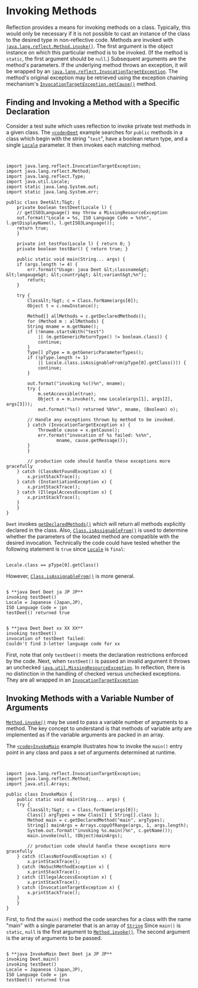 
# Invoking Methods

Reflection provides a means for invoking methods on a class. Typically, this would only be necessary if it is not possible to cast an instance of the class to the desired type in non-reflective code. Methods are invoked with 
[`java.lang.reflect.Method.invoke()`](https://docs.oracle.com/javase/8/docs/api/java/lang/reflect/Method.html#invoke-java.lang.Object-java.lang.Object...-). The first argument is the object instance on which this particular method is to be invoked. (If the method is `static`, the first argument should be `null`.) Subsequent arguments are the method's parameters. If the underlying method throws an exception, it will be wrapped by an 
[`java.lang.reflect.InvocationTargetException`](https://docs.oracle.com/javase/8/docs/api/java/lang/reflect/InvocationTargetException.html). The method's original exception may be retrieved using the exception chaining mechanism's 
[`InvocationTargetException.getCause()`](https://docs.oracle.com/javase/8/docs/api/java/lang/reflect/InvocationTargetException.html#getCause--) method.

## Finding and Invoking a Method with a Specific Declaration

Consider a test suite which uses reflection to invoke private test methods in a given class. The 
[`<code>Deet`</code>](example/Deet.java) example searches for `public` methods in a class which begin with the string "`test`", have a boolean return type, and a single 
[`Locale`](https://docs.oracle.com/javase/8/docs/api/java/util/Locale.html) parameter. It then invokes each matching method.

```


import java.lang.reflect.InvocationTargetException;
import java.lang.reflect.Method;
import java.lang.reflect.Type;
import java.util.Locale;
import static java.lang.System.out;
import static java.lang.System.err;

public class Deet&lt;T&gt; {
    private boolean testDeet(Locale l) {
	// getISO3Language() may throw a MissingResourceException
	out.format("Locale = %s, ISO Language Code = %s%n", l.getDisplayName(), l.getISO3Language());
	return true;
    }

    private int testFoo(Locale l) { return 0; }
    private boolean testBar() { return true; }

    public static void main(String... args) {
	if (args.length != 4) {
	    err.format("Usage: java Deet &lt;classname&gt; &lt;langauge&gt; &lt;country&gt; &lt;variant&gt;%n");
	    return;
	}

	try {
	    Class&lt;?&gt; c = Class.forName(args[0]);
	    Object t = c.newInstance();

	    Method[] allMethods = c.getDeclaredMethods();
	    for (Method m : allMethods) {
		String mname = m.getName();
		if (!mname.startsWith("test")
		    || (m.getGenericReturnType() != boolean.class)) {
		    continue;
		}
 		Type[] pType = m.getGenericParameterTypes();
 		if ((pType.length != 1)
		    || Locale.class.isAssignableFrom(pType[0].getClass())) {
 		    continue;
 		}

		out.format("invoking %s()%n", mname);
		try {
		    m.setAccessible(true);
		    Object o = m.invoke(t, new Locale(args[1], args[2], args[3]));
		    out.format("%s() returned %b%n", mname, (Boolean) o);

		// Handle any exceptions thrown by method to be invoked.
		} catch (InvocationTargetException x) {
		    Throwable cause = x.getCause();
		    err.format("invocation of %s failed: %s%n",
			       mname, cause.getMessage());
		}
	    }

        // production code should handle these exceptions more gracefully
	} catch (ClassNotFoundException x) {
	    x.printStackTrace();
	} catch (InstantiationException x) {
	    x.printStackTrace();
	} catch (IllegalAccessException x) {
	    x.printStackTrace();
	}
    }
}

```

`Deet` invokes 
[`getDeclaredMethods()`](https://docs.oracle.com/javase/8/docs/api/java/lang/Class.html#getDeclaredMethods--) which will return all methods explicitly declared in the class. Also, 
[`Class.isAssignableFrom()`](https://docs.oracle.com/javase/8/docs/api/java/lang/Class.html#isAssignableFrom-java.lang.Class-) is used to determine whether the parameters of the located method are compatible with the desired invocation. Technically the code could have tested whether the following statement is `true` since 
[`Locale`](https://docs.oracle.com/javase/8/docs/api/java/util/Locale.html) is `final`:

```

Locale.class == pType[0].getClass()

```

However, 
[`Class.isAssignableFrom()`](https://docs.oracle.com/javase/8/docs/api/java/lang/Class.html#isAssignableFrom-java.lang.Class-) is more general.

```

$ **java Deet Deet ja JP JP**
invoking testDeet()
Locale = Japanese (Japan,JP), 
ISO Language Code = jpn
testDeet() returned true

```

```

$ **java Deet Deet xx XX XX**
invoking testDeet()
invocation of testDeet failed: 
Couldn't find 3-letter language code for xx

```

First, note that only `testDeet()` meets the declaration restrictions enforced by the code. Next, when `testDeet()` is passed an invalid argument it throws an unchecked 
[`java.util.MissingResourceException`](https://docs.oracle.com/javase/8/docs/api/java/util/MissingResourceException.html). In reflection, there is no distinction in the handling of checked versus unchecked exceptions. They are all wrapped in an 
[`InvocationTargetException`](https://docs.oracle.com/javase/8/docs/api/java/lang/reflect/InvocationTargetException.html)

## Invoking Methods with a Variable Number of Arguments


[`Method.invoke()`](https://docs.oracle.com/javase/8/docs/api/java/lang/reflect/Method.html#invoke-java.lang.Object-java.lang.Object...-) may be used to pass a variable number of arguments to a method. The key concept to understand is that methods of variable arity are implemented as if the variable arguments are packed in an array.

The 
[`<code>InvokeMain`</code>](example/InvokeMain.java) example illustrates how to invoke the `main()` entry point in any class and pass a set of arguments determined at runtime.

```


import java.lang.reflect.InvocationTargetException;
import java.lang.reflect.Method;
import java.util.Arrays;

public class InvokeMain {
    public static void main(String... args) {
	try {
	    Class&lt;?&gt; c = Class.forName(args[0]);
	    Class[] argTypes = new Class[] { String[].class };
	    Method main = c.getDeclaredMethod("main", argTypes);
  	    String[] mainArgs = Arrays.copyOfRange(args, 1, args.length);
	    System.out.format("invoking %s.main()%n", c.getName());
	    main.invoke(null, (Object)mainArgs);

        // production code should handle these exceptions more gracefully
	} catch (ClassNotFoundException x) {
	    x.printStackTrace();
	} catch (NoSuchMethodException x) {
	    x.printStackTrace();
	} catch (IllegalAccessException x) {
	    x.printStackTrace();
	} catch (InvocationTargetException x) {
	    x.printStackTrace();
	}
    }
}

```

First, to find the `main()` method the code searches for a class with the name "main" with a single parameter that is an array of 
[`String`](https://docs.oracle.com/javase/8/docs/api/java/lang/String.html) Since `main()` is `static`, `null` is the first argument to 
[`Method.invoke()`](https://docs.oracle.com/javase/8/docs/api/java/lang/reflect/Method.html#invoke-java.lang.Object-java.lang.Object...-). The second argument is the array of arguments to be passed.

```

$ **java InvokeMain Deet Deet ja JP JP**
invoking Deet.main()
invoking testDeet()
Locale = Japanese (Japan,JP), 
ISO Language Code = jpn
testDeet() returned true

```
